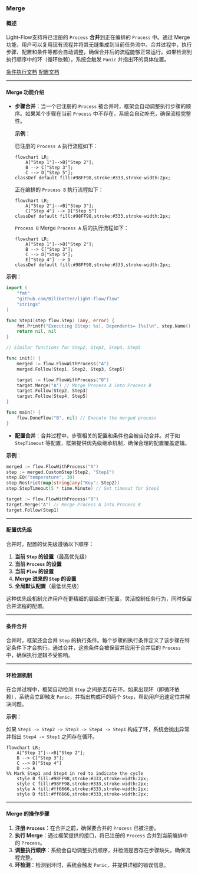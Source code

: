 ### Merge 

#### 概述

Light-Flow支持将已注册的 `Process` **合并**到正在编排的 `Process` 中。通过 Merge 功能，用户可以复用现有流程并将其无缝集成到当前任务流中。合并过程中，执行步骤、配置和条件等都会自动调整，确保合并后的流程能够正常运行。如果检测到执行顺序中的环（循环依赖），系统会触发 `Panic` 并指出环的具体位置。

[条件执行文档](./Condition.cn.md) [配置文档](./Configuration.cn.md)

---

#### Merge 功能介绍

- **步骤合并**：当一个已注册的 `Process` 被合并时，框架会自动调整执行步骤的顺序。如果某个步骤在当前 `Process` 中不存在，系统会自动补充，确保流程完整性。

  **示例**：

  已注册的 `Process A` 执行流程如下：

  ```mermaid
  flowchart LR;
      A["Step 1"]-->B["Step 2"];
      B --> C["Step 3"];
      C --> D["Step 5"];
  classDef default fill:#98FF98,stroke:#333,stroke-width:2px;
  ```
  
  正在编排的 `Process B` 执行流程如下：
  
  ```mermaid
  flowchart LR;
      A["Step 2"]-->B["Step 3"];
      C["Step 4"] --> D["Step 5"]
  classDef default fill:#98FF98,stroke:#333,stroke-width:2px;
  ```

  `Process B` Merge `Process A` 后的执行流程如下：
  
  ```mermaid
  flowchart LR;
      A["Step 1"]-->B["Step 2"];
      B --> C["Step 3"];
      C --> D["Step 5"];
      E["Step 4"] --> D
  classDef default fill:#98FF98,stroke:#333,stroke-width:2px;
  ```

**示例**：

```go
import (
	"fmt"
	"github.com/Bilibotter/light-flow/flow"
	"strings"
)

func Step1(step flow.Step) (any, error) {
	fmt.Printf("Executing [Step: %s], Dependents= [%s]\n", step.Name(), strings.Join(step.Dependents(), ", "))
	return nil, nil
}

// Similar functions for Step2, Step3, Step4, Step5

func init() {
	merged := flow.FlowWithProcess("A")
	merged.Follow(Step1, Step2, Step3, Step5)

	target := flow.FlowWithProcess("B")
	target.Merge("A") // Merge Process A into Process B
	target.Follow(Step2, Step3)
	target.Follow(Step4, Step5)
}

func main() {
	flow.DoneFlow("B", nil) // Execute the merged process
}
```

- **配置合并**：合并过程中，步骤相关的配置和条件也会被自动合并。对于如 `StepTimeout` 等配置，框架提供优先级继承机制，确保合理的配置覆盖逻辑。

**示例**：

```go
merged := flow.FlowWithProcess("A")
step := merged.CustomStep(Step2, "Step1")
step.EQ("temperature", 30)
step.Restrict(map[string]any{"Key": Step2})
step.StepTimeout(5 * time.Minute) // Set timeout for Step1

target := flow.FlowWithProcess("B")
target.Merge("A") // Merge Process A into Process B
target.Follow(Step1)
```

---

#### 配置优先级

合并时，配置的优先级遵循以下顺序：

1. **当前 `Step` 的设置**（最高优先级）
2. **当前 `Process` 的设置**
3. **当前 `Flow` 的设置**
4. **Merge 进来的 `Step` 的设置**
5. **全局默认配置**（最低优先级）

这种优先级机制允许用户在更精细的层级进行配置，灵活控制任务行为，同时保留合并流程的配置。

---

#### 条件合并

合并时，框架还会合并 `Step` 的执行条件。每个步骤的执行条件定义了该步骤在特定条件下才会执行。通过合并，这些条件会被保留并应用于合并后的 `Process` 中，确保执行逻辑不受影响。

---

#### 环检测机制

在合并过程中，框架自动检测 `Step` 之间是否存在环。如果出现环（即循环依赖），系统会立即触发 `Panic`，并指出构成环的两个 `Step`，帮助用户迅速定位并解决问题。

**示例**：

如果 `Step1 -> Step2 -> Step3 -> Step4 -> Step1` 构成了环，系统会抛出异常并指出 `Step4 -> Step1` 之间存在循环。

```mermaid
flowchart LR;
    A["Step 1"]-->B["Step 2"];
    B --> C["Step 3"];
    C --> D["Step 4"]
    D --> A
%% Mark Step1 and Step4 in red to indicate the cycle
	style B fill:#98FF98,stroke:#333,stroke-width:2px;
	style C fill:#98FF98,stroke:#333,stroke-width:2px;
    style A fill:#ff6666,stroke:#333,stroke-width:2px;
    style D fill:#ff6666,stroke:#333,stroke-width:2px;
```

---

#### Merge 的操作步骤

1. **注册 `Process`**：在合并之前，确保要合并的 `Process` 已被注册。
2. **执行 Merge**：通过框架提供的接口，将已注册的 `Process` 合并到当前编排中的 `Process`。
3. **调整执行顺序**：系统会自动调整执行顺序，并检测是否存在步骤缺失，确保流程完整。
4. **环检测**：检测到环时，系统会触发 `Panic`，并提供详细的错误信息。

